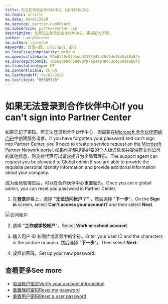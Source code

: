 ```yaml
---
title: 无法登录到合作伙伴中心 |合作伙伴中心
ms.topic: article
ms.date: 04/01/2020
ms.service: partner-dashboard
ms.subservice: partnercenter-csp
description: 如果无法登录到合作伙伴中心，需采取的步骤。
author: LauraBrenner
ms.author: labrenne
Keywords: 登录问题，忘记了密码，密码
ms.localizationpriority: medium
ms.openlocfilehash: 99b0f40c0fe1ebd3185344e25d9de48d3a88a87e
ms.sourcegitcommit: c856a0e90d58e90f87e244e49dc3ce66b4e0b0fb
ms.translationtype: MT
ms.contentlocale: zh-CN
ms.lasthandoff: 04/02/2020
ms.locfileid: "80589518"
---
```

# <a name="if-you-cant-sign-into-partner-center"></a><span data-ttu-id="02e04-104">如果无法登录到合作伙伴中心</span><span class="sxs-lookup"><span data-stu-id="02e04-104">If you can't sign into Partner Center</span></span>

<span data-ttu-id="02e04-105">如果忘记了密码，但无法登录到合作伙伴中心，则需要在[Microsoft 合作伙伴网络门户](https://partner.microsoft.com/commercial#/)中创建服务请求。</span><span class="sxs-lookup"><span data-stu-id="02e04-105">If you have forgotten your password and can't sign into Partner Center, you'll need to create a service request on the [Microsoft Partner Network portal](https://partner.microsoft.com/commercial#/).</span></span> <span data-ttu-id="02e04-106">如果你能够提供必要的个人标识信息并提供有关你公司的其他信息，则支持代理可以请求提升为全局管理员。</span><span class="sxs-lookup"><span data-stu-id="02e04-106">The support agent can request you be elevated to Global admin if you are able to provide the requisite personal identity information and provide additional information about your company.</span></span>

<span data-ttu-id="02e04-107">成为全局管理员后，可以在合作伙伴中心重置密码。</span><span class="sxs-lookup"><span data-stu-id="02e04-107">Once you are a global admin, you can reset you password in Partner Center.</span></span>

1. <span data-ttu-id="02e04-108">在**登录**屏幕上，选择 **"无法访问帐户？"** ，然后选择 "**下一步**"。</span><span class="sxs-lookup"><span data-stu-id="02e04-108">On the **Sign in** screen, select **Can't access your account?** and then select **Next**.</span></span>

![访问帐户](images/password/password/accessaccount1.png)

2. <span data-ttu-id="02e04-110">选择 "**工作或学校帐户**"。</span><span class="sxs-lookup"><span data-stu-id="02e04-110">Select **Work or school account**.</span></span>

3. <span data-ttu-id="02e04-111">输入用户 ID 和图片或音频中的字符。</span><span class="sxs-lookup"><span data-stu-id="02e04-111">Enter your user ID and the characters in the picture or audio.</span></span> <span data-ttu-id="02e04-112">然后选择 "**下一步**"。</span><span class="sxs-lookup"><span data-stu-id="02e04-112">Then select **Next**.</span></span>

4. <span data-ttu-id="02e04-113">设置新密码。</span><span class="sxs-lookup"><span data-stu-id="02e04-113">Set up your new password.</span></span>

## <a name="see-more"></a><span data-ttu-id="02e04-114">查看更多</span><span class="sxs-lookup"><span data-stu-id="02e04-114">See more</span></span>

- [<span data-ttu-id="02e04-115">验证帐户信息</span><span class="sxs-lookup"><span data-stu-id="02e04-115">Verify your account information</span></span>](verification-responses.md)
- [<span data-ttu-id="02e04-116">重置我的密码</span><span class="sxs-lookup"><span data-stu-id="02e04-116">Reset my password</span></span>](reset-my-pasword.md)
- [<span data-ttu-id="02e04-117">重置用户密码</span><span class="sxs-lookup"><span data-stu-id="02e04-117">Reset a user password</span></span>](reset-a-user-password.md)

